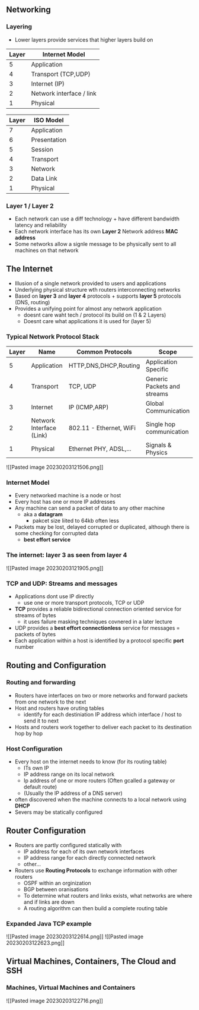 
## Networking 

### Layering

- Lower layers provide services that higher layers build on 

| Layer   | Internet Model |
| --- | ----------- |
| 5   |     Application        |
| 4   |    Transport (TCP,UDP)        |
| 3   |       Internet (IP)      |
| 2   |    Network interface / link         |
| 1   |    Physical         |


| Layer | ISO Model    |
| ----- | ------------ |
| 7     | Application  |
| 6     | Presentation |
| 5     | Session      |
| 4     | Transport    |
| 3     | Network      |
| 2     | Data Link    |
| 1     | Physical             |

### Layer 1 / Layer 2
- Each network can use a diff technology + have different bandwidth latency and reliability 
- Each network interface has its own **Layer 2** Network address **MAC address**
- Some networks allow a signle message to be physically sent to all machines on that network

## The Internet 

- Illusion of a single network provided to users and applications
- Underlying physical structure wth routers interconnecting networks 
- Based on **layer 3** and **layer 4** protocols + supports **layer 5** protocols (DNS, routing)
- Provides a unifying point for almost any network application 
	- doesnt care waht tech / protocol its build on (1 & 2 Layers)
	- Doesnt care what applications it is used for (layer 5)

### Typical Network Protocol Stack
| Layer | Name                     | Common Protocols        | Scope                       |
| ----- | ------------------------ | ----------------------- | --------------------------- |
| 5     | Application              | HTTP,DNS,DHCP,Routing   | Application Specific        |
| 4     | Transport                | TCP, UDP                | Generic Packets and streams |
| 3     | Internet                 | IP (ICMP,ARP)           | Global Communication        |
| 2     | Network Interface (Link) | 802.11 - Ethernet, WiFi | Single hop communication    |
| 1     | Physical                 | Ethernet PHY, ADSL,...  | Signals & Physics                            |

![[Pasted image 20230203121506.png]]

### Internet Model
- Every networked machine is a node or host
- Every host has one or more IP addresses
- Any machine can send a packet of data to any other machine
	- aka a **datagram**
		- pakcet size liited to 64kb often less
- Packets may be lost, delayed corrupted or duplicated, although there is some checking for corrupted data
	- **best effort service**

### The internet: layer 3 as seen from layer 4
![[Pasted image 20230203121905.png]]


### TCP and UDP: Streams and messages
- Applications dont use IP directly
	- use one or more transport protocols, TCP or UDP
- **TCP** provides a reliable bidirectional connection oriented service for streams of bytes
	- it uses failure masking techniques covnered in a later lecture
- UDP provides a **best effort connectionless** service for messages = packets of bytes
- Each application within a host is identified by a protocol specific **port** number

## Routing and Configuration 

### Routing and forwarding
- Routers have interfaces on two or more networks and forward packets from one network to the next
- Host and routers have oruting tables
	- identify for each destiniation IP address which interface / host to send it to next
- Hosts and routers work together to deliver each packet to its destination hop by hop

### Host Configuration
- Every host on the internet needs to know (for its routing table)
	- ITs own IP
	- IP address range on its local network
	- Ip address of one or more routers (Often gcalled a gateway or default route)
	- (Usually the IP address of a DNS server)
- often discovered when the machine connects to a local network using **DHCP**
- Severs may be statically configured 


## Router Configuration 
- Routers are partly configured statically with
	- IP address for each of its own network interfaces
	- IP address range for each directly connected network
	- other...
- Routers use **Routing Protocols** to exchange information with other routers
	- OSPF within an orginization 
	- BGP between oranisations
	- To determine what routers and links exists, what networks are where and if links are down
	- A routing algorithm can then build a complete routing table 

### Expanded Java TCP example 
![[Pasted image 20230203122614.png]]
![[Pasted image 20230203122623.png]]


## Virtual Machines, Containers, The Cloud and SSH

### Machines, Virtual Machines and Containers 
![[Pasted image 20230203122716.png]]